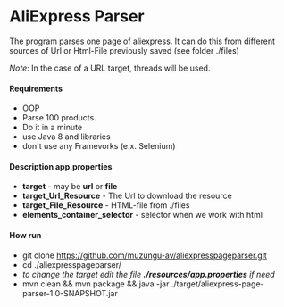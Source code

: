 # AliExpress Parser
The program parses one page of aliexpress.
It can do this from different sources of Url or Html-File previously saved (see folder ./files)

_Note_: In the case of a URL target, threads will be used.

#### Requirements
* OOP
* Parse 100 products.
* Do it in a minute
* use Java 8 and libraries
* don't use any Framevorks (e.x. Selenium)

#### Description app.properties

* **target** - may be **url** or **file**
* **target_Url_Resource** - The Url to download the resource
* **target_File_Resource** - HTML-file from ./files
* **elements_container_selector** - selector when we work with html

#### How run
* git clone https://github.com/muzungu-av/aliexpresspageparser.git
* cd ./aliexpresspageparser/
* _to change the target edit the file __./resources/app.properties__ if need_
* mvn clean && mvn package && java -jar ./target/aliexpress-page-parser-1.0-SNAPSHOT.jar
